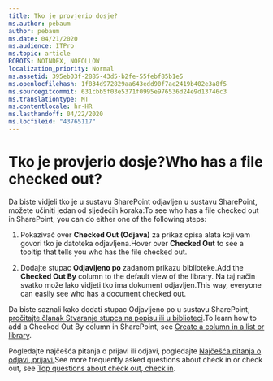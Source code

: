 ```yaml
---
title: Tko je provjerio dosje?
ms.author: pebaum
author: pebaum
ms.date: 04/21/2020
ms.audience: ITPro
ms.topic: article
ROBOTS: NOINDEX, NOFOLLOW
localization_priority: Normal
ms.assetid: 395eb03f-2885-43d5-b2fe-55febf85b1e5
ms.openlocfilehash: 1f834d972829aa643edd90f7ae2419b402e3a8f5
ms.sourcegitcommit: 631cbb5f03e5371f0995e976536d24e9d13746c3
ms.translationtype: MT
ms.contentlocale: hr-HR
ms.lasthandoff: 04/22/2020
ms.locfileid: "43765117"
---
```

# <a name="who-has-a-file-checked-out"></a><span data-ttu-id="ee055-102">Tko je provjerio dosje?</span><span class="sxs-lookup"><span data-stu-id="ee055-102">Who has a file checked out?</span></span>

<span data-ttu-id="ee055-103">Da biste vidjeli tko je u sustavu SharePoint odjavljen u sustavu SharePoint, možete učiniti jedan od sljedećih koraka:</span><span class="sxs-lookup"><span data-stu-id="ee055-103">To see who has a file checked out in SharePoint, you can do either one of the following steps:</span></span>
  
1. <span data-ttu-id="ee055-104">Pokazivač over **Checked Out (Odjava)** za prikaz opisa alata koji vam govori tko je datoteka odjavljena.</span><span class="sxs-lookup"><span data-stu-id="ee055-104">Hover over **Checked Out** to see a tooltip that tells you who has the file checked out.</span></span> 
    
2. <span data-ttu-id="ee055-105">Dodajte stupac **Odjavljeno po** zadanom prikazu biblioteke.</span><span class="sxs-lookup"><span data-stu-id="ee055-105">Add the **Checked Out By** column to the default view of the library.</span></span> <span data-ttu-id="ee055-106">Na taj način svatko može lako vidjeti tko ima dokument odjavljen.</span><span class="sxs-lookup"><span data-stu-id="ee055-106">This way, everyone can easily see who has a document checked out.</span></span> 
    
<span data-ttu-id="ee055-107">Da biste saznali kako dodati stupac Odjavljeno po u sustavu SharePoint, [pročitajte članak Stvaranje stupca na popisu ili u biblioteci](https://go.microsoft.com/fwlink/?linkid=2019591).</span><span class="sxs-lookup"><span data-stu-id="ee055-107">To learn how to add a Checked Out By column in SharePoint, see [Create a column in a list or library](https://go.microsoft.com/fwlink/?linkid=2019591).</span></span> 
  
<span data-ttu-id="ee055-108">Pogledajte najčešća pitanja o prijavi ili odjavi, pogledajte [Najčešća pitanja o odjavi, prijavi.](https://go.microsoft.com/fwlink/?linkid=2018786)</span><span class="sxs-lookup"><span data-stu-id="ee055-108">See more frequently asked questions about check in or check out, see [Top questions about check out, check in](https://go.microsoft.com/fwlink/?linkid=2018786).</span></span>
  

